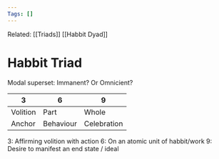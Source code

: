 ```yaml
---
Tags: []
---
```

Related: [[Triads]] [[Habbit Dyad]] 
# Habbit Triad
Modal superset: Immanent? Or Omnicient?

| 3 | 6 | 9 |
|---|---|---|
| Volition | Part | Whole |
| Anchor | Behaviour | Celebration |

3: Affirming volition with action
6: On an atomic unit of habbit/work
9: Desire to manifest an end state / ideal